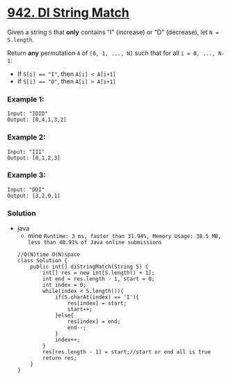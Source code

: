 # [942. DI String Match](https://leetcode.com/problems/di-string-match/)

Given a string `S` that **only** contains "I" (increase) or "D" (decrease), let `N = S.length`.

Return **any** permutation `A` of `[0, 1, ..., N]` such that for all `i = 0, ..., N-1`:
* If `S[i] == "I"`, then `A[i] < A[i+1]`
* If `S[i] == "D"`, then `A[i] > A[i+1]`
 

### Example 1:
```
Input: "IDID"
Output: [0,4,1,3,2]
```

### Example 2:
```
Input: "III"
Output: [0,1,2,3]
```

### Example 3:
```
Input: "DDI"
Output: [3,2,0,1]
```

### Solution
* java
  * mine `Runtime: 3 ms, faster than 31.94%, Memory Usage: 38.5 MB, less than 40.91% of Java online submissions`
  ```
  //O(N)time O(N)space
  class Solution {
      public int[] diStringMatch(String S) {
          int[] res = new int[S.length() + 1];
          int end = res.length - 1, start = 0;
          int index = 0;
          while(index < S.length()){
              if(S.charAt(index) == 'I'){
                  res[index] = start;   
                  start++;
              }else{
                  res[index] = end;
                  end--;
              }
              index++;
          }
          res[res.length - 1] = start;//start or end all is true
          return res;
      }
  }
  ```
